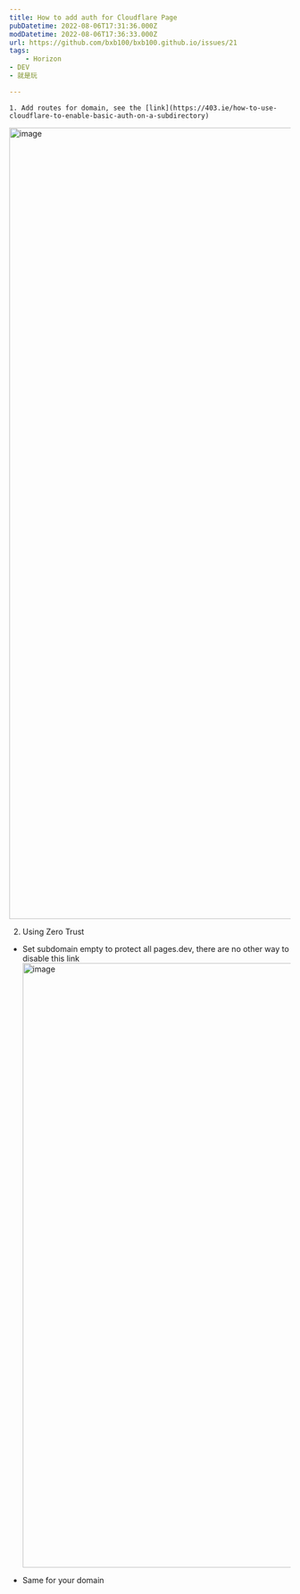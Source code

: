```yaml
---
title: How to add auth for Cloudflare Page
pubDatetime: 2022-08-06T17:31:36.000Z
modDatetime: 2022-08-06T17:36:33.000Z
url: https://github.com/bxb100/bxb100.github.io/issues/21
tags:
    - Horizon
- DEV
- 就是玩

---
```


    1. Add routes for domain, see the [link](https://403.ie/how-to-use-cloudflare-to-enable-basic-auth-on-a-subdirectory)

<img width="1418" alt="image" src="https://user-images.githubusercontent.com/20685961/183259715-0e2f24d5-4b45-4a36-8f34-631b87e6e564.png">

2. Using Zero Trust

- Set subdomain empty to protect all pages.dev, there are no other way to disable this link
  <img width="1083" alt="image" src="https://user-images.githubusercontent.com/20685961/183259760-1b0a2197-682b-4a33-ad68-f460cbb18171.png">

- Same for your domain
